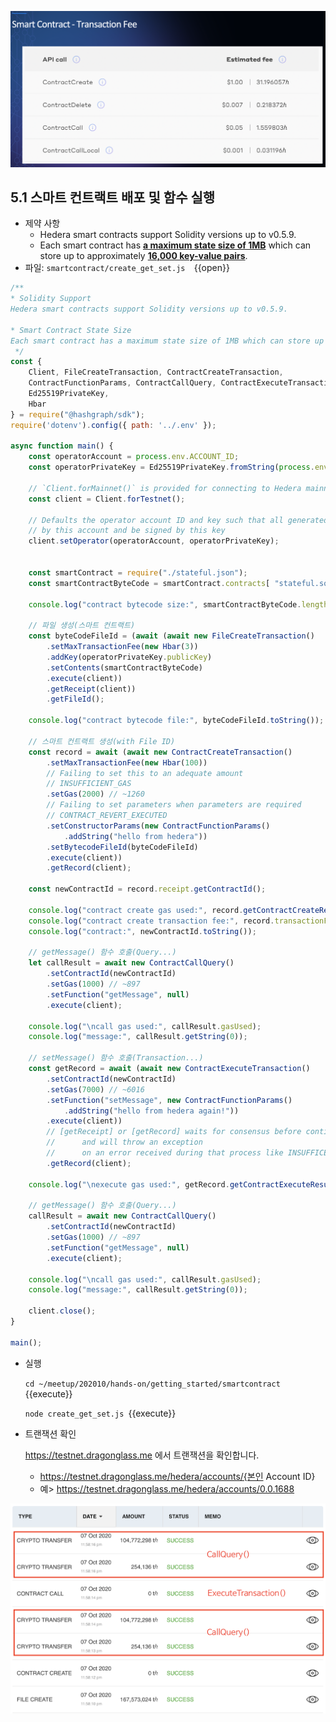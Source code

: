 ![1](https://github.com/yunhochung/katacoda-scenarios/raw/master/getting-started-with-hashgraph/images/11.png)

## 5.1 스마트 컨트랙트 배포 및 함수 실행

* 제약 사항
  * Hedera smart contracts support Solidity versions up to v0.5.9.
  * Each smart contract has **<u>a maximum state size of 1MB</u>** which can store up to approximately **<u>16,000 key-value pairs</u>**.
* 파일: `smartcontract/create_get_set.js  `{{open}}

```javascript
/**
* Solidity Support
Hedera smart contracts support Solidity versions up to v0.5.9.
 
* Smart Contract State Size
Each smart contract has a maximum state size of 1MB which can store up to approximately 16,000 key-value pairs.
 */
const { 
    Client, FileCreateTransaction, ContractCreateTransaction,
    ContractFunctionParams, ContractCallQuery, ContractExecuteTransaction,
    Ed25519PrivateKey,
    Hbar 
} = require("@hashgraph/sdk");
require('dotenv').config({ path: '../.env' });

async function main() {
    const operatorAccount = process.env.ACCOUNT_ID;
    const operatorPrivateKey = Ed25519PrivateKey.fromString(process.env.PRIVATE_KEY);

    // `Client.forMainnet()` is provided for connecting to Hedera mainnet
    const client = Client.forTestnet();

    // Defaults the operator account ID and key such that all generated transactions will be paid for
    // by this account and be signed by this key
    client.setOperator(operatorAccount, operatorPrivateKey);


    const smartContract = require("./stateful.json");
    const smartContractByteCode = smartContract.contracts[ "stateful.sol:StatefulContract" ].bin;

    console.log("contract bytecode size:", smartContractByteCode.length, "bytes");

    // 파일 생성(스마트 컨트랙트)
    const byteCodeFileId = (await (await new FileCreateTransaction()
        .setMaxTransactionFee(new Hbar(3))
        .addKey(operatorPrivateKey.publicKey)
        .setContents(smartContractByteCode)
        .execute(client))
        .getReceipt(client))
        .getFileId();

    console.log("contract bytecode file:", byteCodeFileId.toString());

    // 스마트 컨트랙트 생성(with File ID)
    const record = await (await new ContractCreateTransaction()
        .setMaxTransactionFee(new Hbar(100))
        // Failing to set this to an adequate amount
        // INSUFFICIENT_GAS
        .setGas(2000) // ~1260
        // Failing to set parameters when parameters are required
        // CONTRACT_REVERT_EXECUTED
        .setConstructorParams(new ContractFunctionParams()
            .addString("hello from hedera"))
        .setBytecodeFileId(byteCodeFileId)
        .execute(client))
        .getRecord(client);

    const newContractId = record.receipt.getContractId();

    console.log("contract create gas used:", record.getContractCreateResult().gasUsed);
    console.log("contract create transaction fee:", record.transactionFee.asTinybar());
    console.log("contract:", newContractId.toString());

    // getMessage() 함수 호출(Query...)
    let callResult = await new ContractCallQuery()
        .setContractId(newContractId)
        .setGas(1000) // ~897
        .setFunction("getMessage", null)
        .execute(client);

    console.log("\ncall gas used:", callResult.gasUsed);
    console.log("message:", callResult.getString(0));

    // setMessage() 함수 호출(Transaction...)
    const getRecord = await (await new ContractExecuteTransaction()
        .setContractId(newContractId)
        .setGas(7000) // ~6016
        .setFunction("setMessage", new ContractFunctionParams()
            .addString("hello from hedera again!"))
        .execute(client))
        // [getReceipt] or [getRecord] waits for consensus before continuing
        //      and will throw an exception
        //      on an error received during that process like INSUFFICENT_GAS
        .getRecord(client);

    console.log("\nexecute gas used:", getRecord.getContractExecuteResult().gasUsed);

    // getMessage() 함수 호출(Query...)
    callResult = await new ContractCallQuery()
        .setContractId(newContractId)
        .setGas(1000) // ~897
        .setFunction("getMessage", null)
        .execute(client);

    console.log("\ncall gas used:", callResult.gasUsed);
    console.log("message:", callResult.getString(0));

    client.close();
}

main();
```

* 실행

  `cd ~/meetup/202010/hands-on/getting_started/smartcontract `{{execute}}

  `node create_get_set.js `{{execute}}
  
* 트랜잭션 확인

  https://testnet.dragonglass.me 에서 트랜잭션을 확인합니다.

  * https://testnet.dragonglass.me/hedera/accounts/{본인 Account ID}
  * 예> https://testnet.dragonglass.me/hedera/accounts/0.0.1688

![1](https://github.com/yunhochung/katacoda-scenarios/raw/master/getting-started-with-hashgraph/images/12.png)